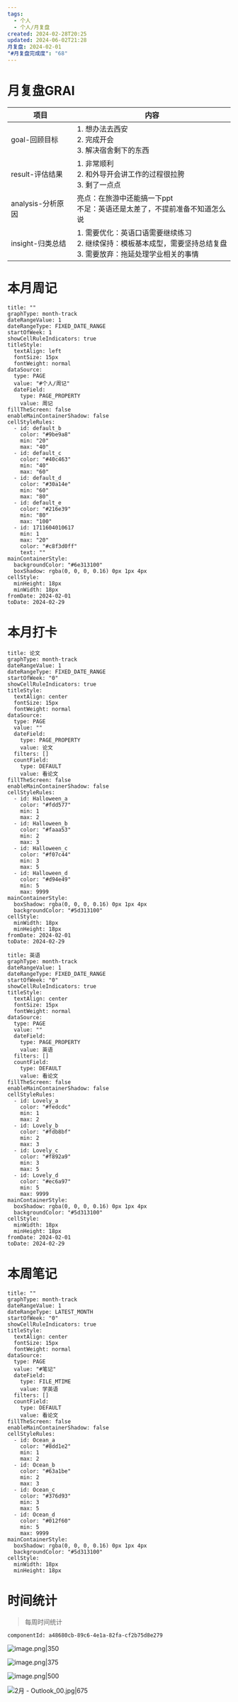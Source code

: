 ```yaml
---
tags:
  - 个人
  - 个人/月复盘
created: 2024-02-28T20:25
updated: 2024-06-02T21:28
月复盘: 2024-02-01
"#月复盘完成度": "68"
---
```

# 月复盘GRAI

| 项目            | 内容                                                                    |
| ------------- | --------------------------------------------------------------------- |
| goal-回顾目标     | 1.  想办法去西安<br>2. 完成开会<br>3. 解决宿舍剩下的东西                                 |
| result-评估结果   | 1. 非常顺利  <br>2. 和外导开会讲工作的过程很拉胯<br>3. 剩了一点点                            |
| analysis-分析原因 | 亮点：在旅游中还能搞一下ppt<br>不足：英语还是太差了，不提前准备不知道怎么说                             |
| insight-归类总结  | 1.  需要优化：英语口语需要继续练习<br>2. 继续保持：模板基本成型，需要坚持总结复盘<br>3. 需要放弃：拖延处理学业相关的事情 |

# 本月周记
```contributionGraph
title: ""
graphType: month-track
dateRangeValue: 1
dateRangeType: FIXED_DATE_RANGE
startOfWeek: 1
showCellRuleIndicators: true
titleStyle:
  textAlign: left
  fontSize: 15px
  fontWeight: normal
dataSource:
  type: PAGE
  value: "#个人/周记"
  dateField:
    type: PAGE_PROPERTY
    value: 周记
fillTheScreen: false
enableMainContainerShadow: false
cellStyleRules:
  - id: default_b
    color: "#9be9a8"
    min: "20"
    max: "40"
  - id: default_c
    color: "#40c463"
    min: "40"
    max: "60"
  - id: default_d
    color: "#30a14e"
    min: "60"
    max: "80"
  - id: default_e
    color: "#216e39"
    min: "80"
    max: "100"
  - id: 1711604010617
    min: 1
    max: "20"
    color: "#c8f3d0ff"
    text: ""
mainContainerStyle:
  backgroundColor: "#6e313100"
  boxShadow: rgba(0, 0, 0, 0.16) 0px 1px 4px
cellStyle:
  minHeight: 18px
  minWidth: 18px
fromDate: 2024-02-01
toDate: 2024-02-29

```

# 本月打卡
```contributionGraph
title: 论文
graphType: month-track
dateRangeValue: 1
dateRangeType: FIXED_DATE_RANGE
startOfWeek: "0"
showCellRuleIndicators: true
titleStyle:
  textAlign: center
  fontSize: 15px
  fontWeight: normal
dataSource:
  type: PAGE
  value: ""
  dateField:
    type: PAGE_PROPERTY
    value: 论文
  filters: []
  countField:
    type: DEFAULT
    value: 看论文
fillTheScreen: false
enableMainContainerShadow: false
cellStyleRules:
  - id: Halloween_a
    color: "#fdd577"
    min: 1
    max: 2
  - id: Halloween_b
    color: "#faaa53"
    min: 2
    max: 3
  - id: Halloween_c
    color: "#f07c44"
    min: 3
    max: 5
  - id: Halloween_d
    color: "#d94e49"
    min: 5
    max: 9999
mainContainerStyle:
  boxShadow: rgba(0, 0, 0, 0.16) 0px 1px 4px
  backgroundColor: "#5d313100"
cellStyle:
  minWidth: 18px
  minHeight: 18px
fromDate: 2024-02-01
toDate: 2024-02-29

```
```contributionGraph
title: 英语
graphType: month-track
dateRangeValue: 1
dateRangeType: FIXED_DATE_RANGE
startOfWeek: "0"
showCellRuleIndicators: true
titleStyle:
  textAlign: center
  fontSize: 15px
  fontWeight: normal
dataSource:
  type: PAGE
  value: ""
  dateField:
    type: PAGE_PROPERTY
    value: 英语
  filters: []
  countField:
    type: DEFAULT
    value: 看论文
fillTheScreen: false
enableMainContainerShadow: false
cellStyleRules:
  - id: Lovely_a
    color: "#fedcdc"
    min: 1
    max: 2
  - id: Lovely_b
    color: "#fdb8bf"
    min: 2
    max: 3
  - id: Lovely_c
    color: "#f892a9"
    min: 3
    max: 5
  - id: Lovely_d
    color: "#ec6a97"
    min: 5
    max: 9999
mainContainerStyle:
  boxShadow: rgba(0, 0, 0, 0.16) 0px 1px 4px
  backgroundColor: "#5d313100"
cellStyle:
  minWidth: 18px
  minHeight: 18px
fromDate: 2024-02-01
toDate: 2024-02-29

```
# 本周笔记
```contributionGraph
title: ""
graphType: month-track
dateRangeValue: 1
dateRangeType: LATEST_MONTH
startOfWeek: "0"
showCellRuleIndicators: true
titleStyle:
  textAlign: center
  fontSize: 15px
  fontWeight: normal
dataSource:
  type: PAGE
  value: "#笔记"
  dateField:
    type: FILE_MTIME
    value: 学英语
  filters: []
  countField:
    type: DEFAULT
    value: 看论文
fillTheScreen: false
enableMainContainerShadow: false
cellStyleRules:
  - id: Ocean_a
    color: "#8dd1e2"
    min: 1
    max: 2
  - id: Ocean_b
    color: "#63a1be"
    min: 2
    max: 3
  - id: Ocean_c
    color: "#376d93"
    min: 3
    max: 5
  - id: Ocean_d
    color: "#012f60"
    min: 5
    max: 9999
mainContainerStyle:
  boxShadow: rgba(0, 0, 0, 0.16) 0px 1px 4px
  backgroundColor: "#5d313100"
cellStyle:
  minWidth: 18px
  minHeight: 18px

```

# 时间统计
> 每周时间统计
> 
```components
componentId: a48680cb-89c6-4e1a-82fa-cf2b75d8e279

```


![image.png|350](https://gcore.jsdelivr.net/gh/wsm6636/pic/202403082127065.png)

![image.png|375](https://gcore.jsdelivr.net/gh/wsm6636/pic/202403082158796.png)


![image.png|500](https://gcore.jsdelivr.net/gh/wsm6636/pic/202403082127955.png)



![2月 - Outlook_00.jpg|675](https://gcore.jsdelivr.net/gh/wsm6636/pic/202403082126809.jpg)
